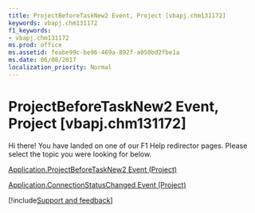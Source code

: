 ```yaml
---
title: ProjectBeforeTaskNew2 Event, Project [vbapj.chm131172]
keywords: vbapj.chm131172
f1_keywords:
- vbapj.chm131172
ms.prod: office
ms.assetid: feabe99c-be96-469a-892f-a050bd2fbe1a
ms.date: 06/08/2017
localization_priority: Normal
---
```



# ProjectBeforeTaskNew2 Event, Project [vbapj.chm131172]

Hi there! You have landed on one of our F1 Help redirector pages. Please select the topic you were looking for below.

[Application.ProjectBeforeTaskNew2 Event (Project)](https://msdn.microsoft.com/library/4df0eb83-e60d-943d-aecf-57a2f857ae42%28Office.15%29.aspx)

[Application.ConnectionStatusChanged Event (Project)](https://msdn.microsoft.com/library/ffc6fc8a-f5b7-3a3d-4829-712a8305ed17%28Office.15%29.aspx)

[!include[Support and feedback](~/includes/feedback-boilerplate.md)]